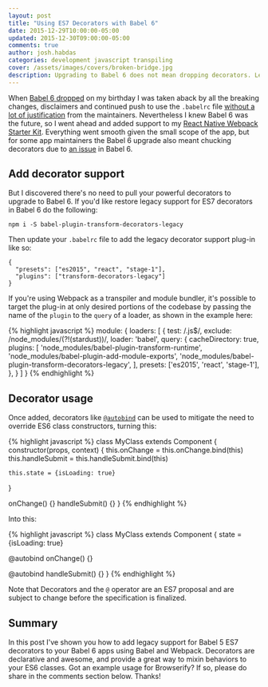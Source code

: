 ```yaml
---
layout: post
title: "Using ES7 Decorators with Babel 6"
date: 2015-12-29T10:00:00-05:00
updated: 2015-12-30T09:00:00-05:00
comments: true
author: josh.habdas
categories: development javascript transpiling
cover: /assets/images/covers/broken-bridge.jpg
description: Upgrading to Babel 6 does not mean dropping decorators. Learn to use ES7 decorators with Babel 6.
---
```


When [Babel 6 dropped](http://babeljs.io/blog/2015/10/29/6.0.0/) on my birthday I was taken aback by all the breaking changes, disclaimers and continued push to use the `.babelrc` file [without a lot of justification](http://babeljs.io/blog/2015/10/29/6.0.0/#comment-2342300088) from the maintainers. Nevertheless I knew Babel 6 was the future, so I went ahead and added support to my [React Native Webpack Starter Kit](https://github.com/jhabdas/react-native-webpack-starter-kit/releases/tag/v1.13.3). Everything went smooth given the small scope of the app, but for some app maintainers the Babel 6 upgrade also meant chucking decorators due to [an issue](https://phabricator.babeljs.io/T2645) in Babel 6.

## Add decorator support

But I discovered there's no need to pull your powerful decorators to upgrade to Babel 6. If you'd like restore legacy support for ES7 decorators in Babel 6 do the following:

    npm i -S babel-plugin-transform-decorators-legacy
    
Then update your `.babelrc` file to add the legacy decorator support plug-in like so:

    {
      "presets": ["es2015", "react", "stage-1"],
      "plugins": ["transform-decorators-legacy"]
    }

If you're using Webpack as a transpiler and module bundler, it's possible to target the plug-in at only desired portions of the codebase by passing the name of the `plugin` to the `query` of a loader, as shown in the example here:

{% highlight javascript %}
module: {
  loaders: [
    {
      test: /\.js$/,
      exclude: /node_modules\/(?!(stardust))/,
      loader: 'babel',
      query: {
        cacheDirectory: true,
        plugins: [
          'node_modules/babel-plugin-transform-runtime',
          'node_modules/babel-plugin-add-module-exports',
          'node_modules/babel-plugin-transform-decorators-legacy',
        ],
        presets: ['es2015', 'react', 'stage-1'],
      },
    }
  ]
}
{% endhighlight %}

## Decorator usage

Once added, decorators like [`@autobind`](https://github.com/andreypopp/autobind-decorator) can be used to mitigate the need to override ES6 class constructors, turning this:

{% highlight javascript %}
class MyClass extends Component {
  constructor(props, context) {
    this.onChange = this.onChange.bind(this)
    this.handleSubmit = this.handleSubmit.bind(this)
    
    this.state = {isLoading: true}
  }
  
  onChange() {}
  handleSubmit() {}
}
{% endhighlight %}

Into this:

{% highlight javascript %}
class MyClass extends Component {
  state = {isLoading: true}
  
  @autobind
  onChange() {}
  
  @autobind
  handleSubmit() {}
}
{% endhighlight %}

Note that Decorators and the `@` operator are an ES7 proposal and are subject to change before the specification is finalized.

## Summary
In this post I've shown you how to add legacy support for Babel 5 ES7 decorators to your Babel 6 apps using Babel and Webpack. Decorators are declarative and awesome, and provide a great way to mixin behaviors to your ES6 classes. Got an example usage for Browserify? If so, please do share in the comments section below. Thanks!
